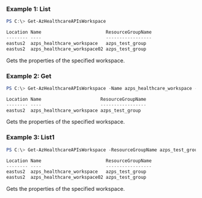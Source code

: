 ### Example 1: List
```powershell
PS C:\> Get-AzHealthcareAPIsWorkspace

Location Name                        ResourceGroupName
-------- ----                        -----------------
eastus2  azps_healthcare_workspace   azps_test_group
eastus2  azps_healthcare_workspace02 azps_test_group
```

Gets the properties of the specified workspace.

### Example 2: Get
```powershell
PS C:\> Get-AzHealthcareAPIsWorkspace -Name azps_healthcare_workspace -ResourceGroupName azps_test_group

Location Name                      ResourceGroupName
-------- ----                      -----------------
eastus2  azps_healthcare_workspace azps_test_group
```

Gets the properties of the specified workspace.

### Example 3: List1
```powershell
PS C:\> Get-AzHealthcareAPIsWorkspace -ResourceGroupName azps_test_group

Location Name                        ResourceGroupName
-------- ----                        -----------------
eastus2  azps_healthcare_workspace   azps_test_group
eastus2  azps_healthcare_workspace02 azps_test_group
```

Gets the properties of the specified workspace.